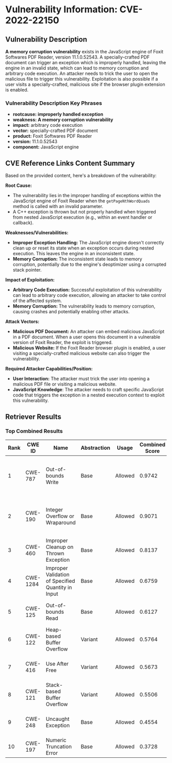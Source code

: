# Vulnerability Information: CVE-2022-22150

## Vulnerability Description
**A memory corruption vulnerability** exists in the JavaScript engine of Foxit Softwares PDF Reader, version 11.1.0.52543. A specially-crafted PDF document can trigger an exception which is improperly handled, leaving the engine in an invalid state, which can lead to memory corruption and arbitrary code execution. An attacker needs to trick the user to open the malicious file to trigger this vulnerability. Exploitation is also possible if a user visits a specially-crafted, malicious site if the browser plugin extension is enabled.

### Vulnerability Description Key Phrases
- **rootcause:** **improperly handled exception**
- **weakness:** **A memory corruption vulnerability**
- **impact:** arbitrary code execution
- **vector:** specially-crafted PDF document
- **product:** Foxit Softwares PDF Reader
- **version:** 11.1.0.52543
- **component:** JavaScript engine

## CVE Reference Links Content Summary
Based on the provided content, here's a breakdown of the vulnerability:

**Root Cause:**

- The vulnerability lies in the improper handling of exceptions within the JavaScript engine of Foxit Reader when the `getPageNthWordQuads` method is called with an invalid parameter.
- A C++ exception is thrown but not properly handled when triggered from nested JavaScript execution (e.g., within an event handler or callback).

**Weaknesses/Vulnerabilities:**

- **Improper Exception Handling:** The JavaScript engine doesn't correctly clean up or reset its state when an exception occurs during nested execution. This leaves the engine in an inconsistent state.
- **Memory Corruption:** The inconsistent state leads to memory corruption, potentially due to the engine's deoptimizer using a corrupted stack pointer.

**Impact of Exploitation:**

- **Arbitrary Code Execution:** Successful exploitation of this vulnerability can lead to arbitrary code execution, allowing an attacker to take control of the affected system.
- **Memory Corruption:** The vulnerability leads to memory corruption, causing crashes and potentially enabling other attacks.

**Attack Vectors:**

- **Malicious PDF Document:** An attacker can embed malicious JavaScript in a PDF document. When a user opens this document in a vulnerable version of Foxit Reader, the exploit is triggered.
- **Malicious Website:** If the Foxit Reader browser plugin is enabled, a user visiting a specially-crafted malicious website can also trigger the vulnerability.

**Required Attacker Capabilities/Position:**

-   **User Interaction:** The attacker must trick the user into opening a malicious PDF file or visiting a malicious website.
- **JavaScript Knowledge**: The attacker needs to craft specific JavaScript code that triggers the exception in a nested execution context to exploit this vulnerability.

## Retriever Results

### Top Combined Results

| Rank | CWE ID | Name | Abstraction | Usage | Combined Score | Retrievers | Individual Scores |
|------|--------|------|-------------|-------|---------------|------------|-------------------|
| 1 | CWE-787 | Out-of-bounds Write | Base | Allowed | 0.9742 | dense, sparse, graph | dense: 0.569, sparse: 0.743, graph: 0.740 |
| 2 | CWE-190 | Integer Overflow or Wraparound | Base | Allowed | 0.9071 | dense, sparse, graph | dense: 0.479, sparse: 0.712, graph: 0.728 |
| 3 | CWE-460 | Improper Cleanup on Thrown Exception | Base | Allowed | 0.8137 | dense, sparse | dense: 0.483, sparse: 1.000 |
| 4 | CWE-1284 | Improper Validation of Specified Quantity in Input | Base | Allowed | 0.6759 | sparse, graph | sparse: 0.662, graph: 0.832 |
| 5 | CWE-125 | Out-of-bounds Read | Base | Allowed | 0.6127 | dense, sparse | dense: 0.474, sparse: 0.656 |
| 6 | CWE-122 | Heap-based Buffer Overflow | Variant | Allowed | 0.5764 | dense, sparse | dense: 0.468, sparse: 0.682 |
| 7 | CWE-416 | Use After Free | Variant | Allowed | 0.5673 | dense, sparse | dense: 0.492, sparse: 0.644 |
| 8 | CWE-121 | Stack-based Buffer Overflow | Variant | Allowed | 0.5506 | dense, sparse | dense: 0.467, sparse: 0.634 |
| 9 | CWE-248 | Uncaught Exception | Base | Allowed | 0.4554 | dense, sparse | dense: 0.467, sparse: 0.387 |
| 10 | CWE-197 | Numeric Truncation Error | Base | Allowed | 0.3728 | sparse | sparse: 0.652 |

